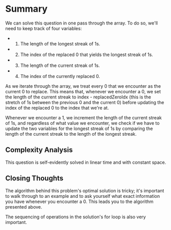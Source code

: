 # Summary

We can solve this question in one pass through the array. To do so, we'll need to keep track of four variables:

  - 1) The length of the longest streak of 1s.
  - 2) The index of the replaced 0 that yields the longest streak of 1s.
  - 3) The length of the current streak of 1s.
  - 4) The index of the currently replaced 0.

As we iterate through the array, we treat every 0 that we encounter as the current 0 to replace. This means that, whenever we encounter a 0, we set the length of the current streak to index - replacedZeroIdx (this is the stretch of 1s between the previous 0 and the current 0) before updating the index of the replaced 0 to the index that we're at.

Whenever we encounter a 1, we increment the length of the current streak of 1s, and regardless of what value we encounter, we check if we have to update the two variables for the longest streak of 1s by comparing the length of the current streak to the length of the longest streak.

## Complexity Analysis

This question is self-evidently solved in linear time and with constant space.


## Closing Thoughts

The algorithm behind this problem's optimal solution is tricky; it's important to walk through to an example and to ask yourself what exact information you have whenever you encounter a 0. This leads you to the algorithm presented above.

The sequencing of operations in the solution's for loop is also very important.


